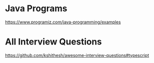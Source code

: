# Java Programs
https://www.programiz.com/java-programming/examples

# All Interview Questions
https://github.com/kshithesh/awesome-interview-questions#typescript
